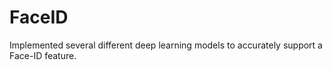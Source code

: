 # FaceID
Implemented several different deep learning models to accurately support a Face-ID feature.
